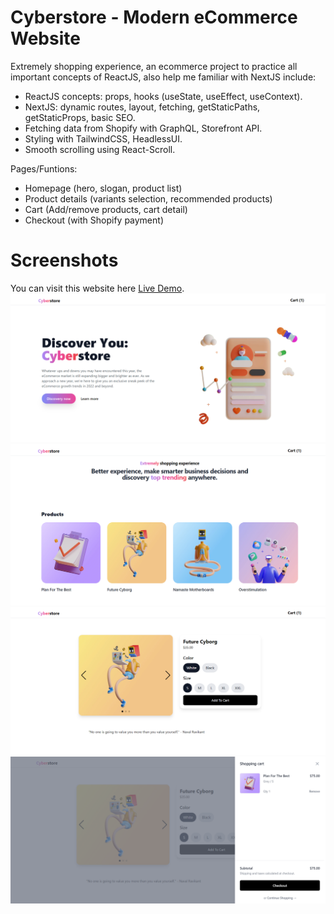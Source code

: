 # Cyberstore - Modern eCommerce Website

Extremely shopping experience, an ecommerce project to practice all important concepts of ReactJS, also help me familiar with NextJS include:

- ReactJS concepts: props, hooks (useState, useEffect, useContext).
- NextJS: dynamic routes, layout, fetching, getStaticPaths, getStaticProps, basic SEO.
- Fetching data from Shopify with GraphQL, Storefront API.
- Styling with TailwindCSS, HeadlessUI.
- Smooth scrolling using React-Scroll.

Pages/Funtions:

- Homepage (hero, slogan, product list)
- Product details (variants selection, recommended products)
- Cart (Add/remove products, cart detail)
- Checkout (with Shopify payment)

# Screenshots

You can visit this website here [Live Demo](https://cyberstore.kryonics.me).
<img src='./screenshots/cyberstore1.png'>
<img src='./screenshots/cyberstore2.png'>
<img src='./screenshots/cyberstore3.png'>
<img src='./screenshots/cyberstore4.png'>
